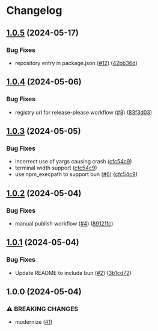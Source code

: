# Changelog

## [1.0.5](https://github.com/spion/wsrun-ng/compare/v1.0.4...v1.0.5) (2024-05-17)


### Bug Fixes

* repository entry in package.json ([#12](https://github.com/spion/wsrun-ng/issues/12)) ([42bb36d](https://github.com/spion/wsrun-ng/commit/42bb36d4be0d61b3b8b3d43ad710823f77f7c831))

## [1.0.4](https://github.com/spion/wsrun-ng/compare/v1.0.3...v1.0.4) (2024-05-06)


### Bug Fixes

* registry url for release-please workflow ([#8](https://github.com/spion/wsrun-ng/issues/8)) ([83f3d03](https://github.com/spion/wsrun-ng/commit/83f3d0312368a970f685dccce73bfae84ab090b4))

## [1.0.3](https://github.com/spion/wsrun-ng/compare/v1.0.2...v1.0.3) (2024-05-05)


### Bug Fixes

* incorrect use of yargs causing crash ([cfc54c9](https://github.com/spion/wsrun-ng/commit/cfc54c9054794d027461e1c3f2e8e57bdd1c60e2))
* terminal width support ([cfc54c9](https://github.com/spion/wsrun-ng/commit/cfc54c9054794d027461e1c3f2e8e57bdd1c60e2))
* use npm_execpath to support bun ([#6](https://github.com/spion/wsrun-ng/issues/6)) ([cfc54c9](https://github.com/spion/wsrun-ng/commit/cfc54c9054794d027461e1c3f2e8e57bdd1c60e2))

## [1.0.2](https://github.com/spion/wsrun-ng/compare/v1.0.1...v1.0.2) (2024-05-04)


### Bug Fixes

* manual publish workflow ([#4](https://github.com/spion/wsrun-ng/issues/4)) ([89121fc](https://github.com/spion/wsrun-ng/commit/89121fc4c7097ac9a20e04969933853c62f1b9c6))

## [1.0.1](https://github.com/spion/wsrun-ng/compare/v1.0.0...v1.0.1) (2024-05-04)


### Bug Fixes

* Update README to include bun ([#2](https://github.com/spion/wsrun-ng/issues/2)) ([3b1cd72](https://github.com/spion/wsrun-ng/commit/3b1cd725c8adf7f0d49d68ae7e488838c8b6d61c))

## 1.0.0 (2024-05-04)

### ⚠ BREAKING CHANGES

* modernize ([#1](https://github.com/spion/wsrun-ng/issues/1))
